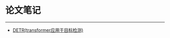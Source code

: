 # 论文笔记
***

- [DETR(transformer应用于目标检测)](https://github.com/wmhwmh521/reading-paper/blob/main/paper/DETR/DETR.md)
